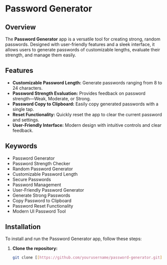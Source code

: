 # Password Generator

## Overview

The **Password Generator** app is a versatile tool for creating strong, random passwords. Designed with user-friendly features and a sleek interface, it allows users to generate passwords of customizable lengths, evaluate their strength, and manage them easily.

## Features

- **Customizable Password Length:** Generate passwords ranging from 8 to 24 characters.
- **Password Strength Evaluation:** Provides feedback on password strength—Weak, Moderate, or Strong.
- **Password Copy to Clipboard:** Easily copy generated passwords with a single tap.
- **Reset Functionality:** Quickly reset the app to clear the current password and settings.
- **User-Friendly Interface:** Modern design with intuitive controls and clear feedback.

## Keywords

- Password Generator
- Password Strength Checker
- Random Password Generator
- Customizable Password Length
- Secure Passwords
- Password Management
- User-Friendly Password Generator
- Generate Strong Passwords
- Copy Password to Clipboard
- Password Reset Functionality
- Modern UI Password Tool

## Installation

To install and run the Password Generator app, follow these steps:

1. **Clone the repository:**

   ```sh
   git clone [[https://github.com/yourusername/password-generator.git](https://github.com/codersantoshadhikari/strong-password-.git)](https://github.com/codersantoshadhikari/strong-password-)
